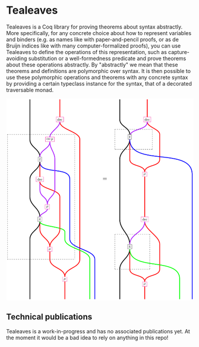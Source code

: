 # Tealeaves

Tealeaves is a Coq library for proving theorems about syntax
abstractly. More specifically, for any concrete choice about how to
represent variables and binders (e.g. as names like with
paper-and-pencil proofs, or as de Bruijn indices like with many
computer-formalized proofs), you can use Tealeaves to define the
operations of this representation, such as capture-avoiding
substitution or a well-formedness predicate and prove theorems about
these operations abstractly. By "abstractly" we mean that these
theorems and definitions are polymorphic over syntax. It is then
possible to use these polymorphic operations and theorems with any
concrete syntax by providing a certain typeclass instance for the syntax, that of a
decorated traversable monad.

[![Generalized Kleisli composition](https://raw.githubusercontent.com/dunnl/tealeaves/master/docs/tealeaves_kleisli_composition.png)](http://comono.id/tealeaves/Tealeaves.Classes.DecoratedTraversableMonad.html#kcomposedtm)

## Technical publications
Tealeaves is a work-in-progress and has no associated publications
yet. At the moment it would be a bad idea to rely on anything in this
repo!
